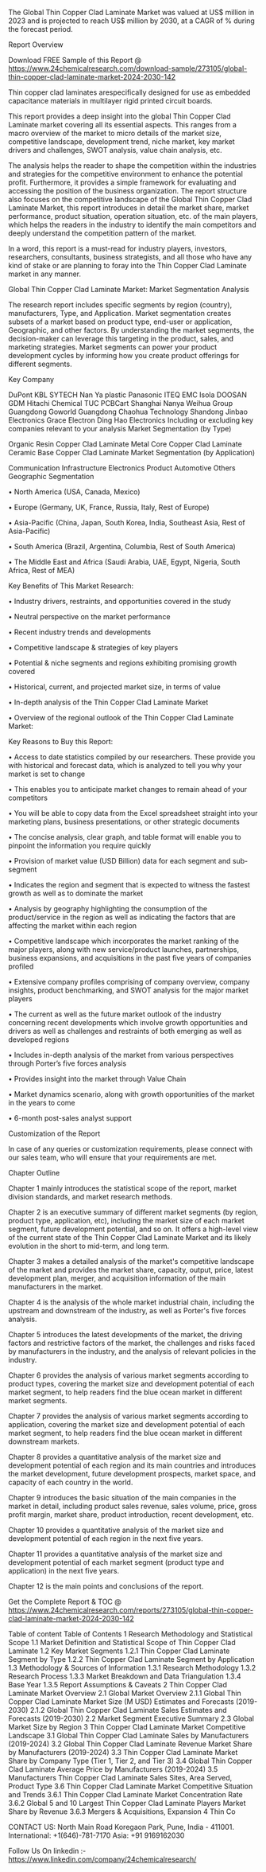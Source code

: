 The Global Thin Copper Clad Laminate Market was valued at US$ million in 2023 and is projected to reach US$ million by 2030, at a CAGR of % during the forecast period.

Report Overview

Download FREE Sample of this Report @ https://www.24chemicalresearch.com/download-sample/273105/global-thin-copper-clad-laminate-market-2024-2030-142

Thin copper clad laminates arespecifically designed for use as embedded capacitance materials in multilayer rigid printed circuit boards.

This report provides a deep insight into the global Thin Copper Clad Laminate market covering all its essential aspects. This ranges from a macro overview of the market to micro details of the market size, competitive landscape, development trend, niche market, key market drivers and challenges, SWOT analysis, value chain analysis, etc.

The analysis helps the reader to shape the competition within the industries and strategies for the competitive environment to enhance the potential profit. Furthermore, it provides a simple framework for evaluating and accessing the position of the business organization. The report structure also focuses on the competitive landscape of the Global Thin Copper Clad Laminate Market, this report introduces in detail the market share, market performance, product situation, operation situation, etc. of the main players, which helps the readers in the industry to identify the main competitors and deeply understand the competition pattern of the market.

In a word, this report is a must-read for industry players, investors, researchers, consultants, business strategists, and all those who have any kind of stake or are planning to foray into the Thin Copper Clad Laminate market in any manner.

Global Thin Copper Clad Laminate Market: Market Segmentation Analysis

The research report includes specific segments by region (country), manufacturers, Type, and Application. Market segmentation creates subsets of a market based on product type, end-user or application, Geographic, and other factors. By understanding the market segments, the decision-maker can leverage this targeting in the product, sales, and marketing strategies. Market segments can power your product development cycles by informing how you create product offerings for different segments.

Key Company

DuPont
KBL
SYTECH
Nan Ya plastic
Panasonic
ITEQ
EMC
Isola
DOOSAN
GDM
Hitachi Chemical
TUC
PCBCart
Shanghai Nanya
Weihua Group
Guangdong Goworld
Guangdong Chaohua Technology
Shandong Jinbao Electronics
Grace Electron
Ding Hao Electronics
Including or excluding key companies relevant to your analysis
Market Segmentation (by Type)

Organic Resin Copper Clad Laminate
Metal Core Copper Clad Laminate
Ceramic Base Copper Clad Laminate
Market Segmentation (by Application)

Communication Infrastructure
Electronics Product
Automotive
Others
Geographic Segmentation

• North America (USA, Canada, Mexico)

• Europe (Germany, UK, France, Russia, Italy, Rest of Europe)

• Asia-Pacific (China, Japan, South Korea, India, Southeast Asia, Rest of Asia-Pacific)

• South America (Brazil, Argentina, Columbia, Rest of South America)

• The Middle East and Africa (Saudi Arabia, UAE, Egypt, Nigeria, South Africa, Rest of MEA)

Key Benefits of This Market Research:

• Industry drivers, restraints, and opportunities covered in the study

• Neutral perspective on the market performance

• Recent industry trends and developments

• Competitive landscape & strategies of key players

• Potential & niche segments and regions exhibiting promising growth covered

• Historical, current, and projected market size, in terms of value

• In-depth analysis of the Thin Copper Clad Laminate Market

• Overview of the regional outlook of the Thin Copper Clad Laminate Market:

Key Reasons to Buy this Report:

• Access to date statistics compiled by our researchers. These provide you with historical and forecast data, which is analyzed to tell you why your market is set to change

• This enables you to anticipate market changes to remain ahead of your competitors

• You will be able to copy data from the Excel spreadsheet straight into your marketing plans, business presentations, or other strategic documents

• The concise analysis, clear graph, and table format will enable you to pinpoint the information you require quickly

• Provision of market value (USD Billion) data for each segment and sub-segment

• Indicates the region and segment that is expected to witness the fastest growth as well as to dominate the market

• Analysis by geography highlighting the consumption of the product/service in the region as well as indicating the factors that are affecting the market within each region

• Competitive landscape which incorporates the market ranking of the major players, along with new service/product launches, partnerships, business expansions, and acquisitions in the past five years of companies profiled

• Extensive company profiles comprising of company overview, company insights, product benchmarking, and SWOT analysis for the major market players

• The current as well as the future market outlook of the industry concerning recent developments which involve growth opportunities and drivers as well as challenges and restraints of both emerging as well as developed regions

• Includes in-depth analysis of the market from various perspectives through Porter’s five forces analysis

• Provides insight into the market through Value Chain

• Market dynamics scenario, along with growth opportunities of the market in the years to come

• 6-month post-sales analyst support

Customization of the Report

In case of any queries or customization requirements, please connect with our sales team, who will ensure that your requirements are met.

Chapter Outline

Chapter 1 mainly introduces the statistical scope of the report, market division standards, and market research methods.

Chapter 2 is an executive summary of different market segments (by region, product type, application, etc), including the market size of each market segment, future development potential, and so on. It offers a high-level view of the current state of the Thin Copper Clad Laminate Market and its likely evolution in the short to mid-term, and long term.

Chapter 3 makes a detailed analysis of the market's competitive landscape of the market and provides the market share, capacity, output, price, latest development plan, merger, and acquisition information of the main manufacturers in the market.

Chapter 4 is the analysis of the whole market industrial chain, including the upstream and downstream of the industry, as well as Porter's five forces analysis.

Chapter 5 introduces the latest developments of the market, the driving factors and restrictive factors of the market, the challenges and risks faced by manufacturers in the industry, and the analysis of relevant policies in the industry.

Chapter 6 provides the analysis of various market segments according to product types, covering the market size and development potential of each market segment, to help readers find the blue ocean market in different market segments.

Chapter 7 provides the analysis of various market segments according to application, covering the market size and development potential of each market segment, to help readers find the blue ocean market in different downstream markets.

Chapter 8 provides a quantitative analysis of the market size and development potential of each region and its main countries and introduces the market development, future development prospects, market space, and capacity of each country in the world.

Chapter 9 introduces the basic situation of the main companies in the market in detail, including product sales revenue, sales volume, price, gross profit margin, market share, product introduction, recent development, etc.

Chapter 10 provides a quantitative analysis of the market size and development potential of each region in the next five years.

Chapter 11 provides a quantitative analysis of the market size and development potential of each market segment (product type and application) in the next five years.

Chapter 12 is the main points and conclusions of the report.

Get the Complete Report & TOC @ https://www.24chemicalresearch.com/reports/273105/global-thin-copper-clad-laminate-market-2024-2030-142

Table of content
Table of Contents
1 Research Methodology and Statistical Scope
1.1 Market Definition and Statistical Scope of Thin Copper Clad Laminate
1.2 Key Market Segments
1.2.1 Thin Copper Clad Laminate Segment by Type
1.2.2 Thin Copper Clad Laminate Segment by Application
1.3 Methodology & Sources of Information
1.3.1 Research Methodology
1.3.2 Research Process
1.3.3 Market Breakdown and Data Triangulation
1.3.4 Base Year
1.3.5 Report Assumptions & Caveats
2 Thin Copper Clad Laminate Market Overview
2.1 Global Market Overview
2.1.1 Global Thin Copper Clad Laminate Market Size (M USD) Estimates and Forecasts (2019-2030)
2.1.2 Global Thin Copper Clad Laminate Sales Estimates and Forecasts (2019-2030)
2.2 Market Segment Executive Summary
2.3 Global Market Size by Region
3 Thin Copper Clad Laminate Market Competitive Landscape
3.1 Global Thin Copper Clad Laminate Sales by Manufacturers (2019-2024)
3.2 Global Thin Copper Clad Laminate Revenue Market Share by Manufacturers (2019-2024)
3.3 Thin Copper Clad Laminate Market Share by Company Type (Tier 1, Tier 2, and Tier 3)
3.4 Global Thin Copper Clad Laminate Average Price by Manufacturers (2019-2024)
3.5 Manufacturers Thin Copper Clad Laminate Sales Sites, Area Served, Product Type
3.6 Thin Copper Clad Laminate Market Competitive Situation and Trends
3.6.1 Thin Copper Clad Laminate Market Concentration Rate
3.6.2 Global 5 and 10 Largest Thin Copper Clad Laminate Players Market Share by Revenue
3.6.3 Mergers & Acquisitions, Expansion
4 Thin Co

CONTACT US:
North Main Road Koregaon Park, Pune, India - 411001.
International: +1(646)-781-7170
Asia: +91 9169162030

Follow Us On linkedin :- https://www.linkedin.com/company/24chemicalresearch/
